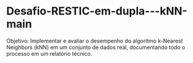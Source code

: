 # Desafio-RESTIC-em-dupla---kNN-main
 Objetivo: Implementar e avaliar o desempenho do algoritmo k-Nearest Neighbors (kNN) em um conjunto de dados real, documentando todo o processo em um relatório técnico.

